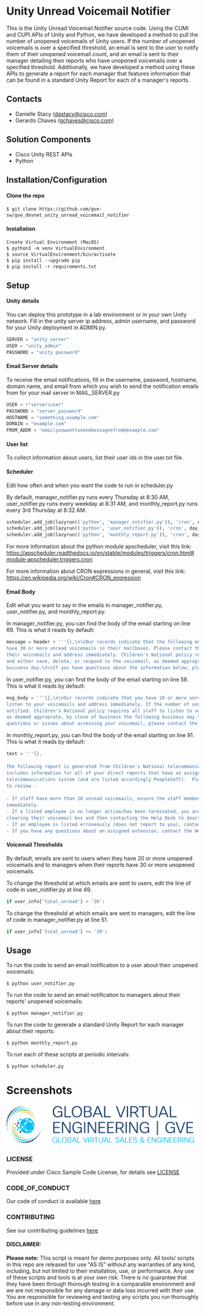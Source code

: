 # Unity Unread Voicemail Notifier
This is the Unity Unread Voicemail Notifier source code. Using the CUMI and CUPI APIs of Unity
and Python, we have developed a method to pull the number of unopened voicemails of Unity users.
If the number of unopened voicemails is over a specified threshold, an email is sent to the
user to notify them of their unopened voicemail count, and an email is sent to their manager detailing
their reports who have unopened voicemails over a specified threshold.
Additionally, we have developed a method using these APIs to generate a report for each manager
that features information that can be found in a standard Unity Report for each of a manager's 
reports.

## Contacts
* Danielle Stacy (dastacy@cisco.com)
* Gerardo Chaves (gchaves@cisco.com)


## Solution Components
* Cisco Unity REST APIs
* Python


## Installation/Configuration

#### Clone the repo
```
$ git clone https://github.com/gve-sw/gve_devnet_unity_unread_voicemail_notifier
```

#### Installation
```
Create Virtual Environment (MacOS)
$ python3 -m venv VirtualEnvironment
$ source VirtualEnvironment/bin/activate
$ pip install --upgrade pip
$ pip install -r requirements.txt
```


## Setup

#### Unity details

You can deploy this prototype in a lab environment or in your own Unity network.
Fill in the unity server ip address, admin username, and password for your Unity
deployment in ADMIN.py.
```python
SERVER = "unity_server"
USER = "unity_admin"
PASSWORD = "unity password"
```

#### Email Server details
To receive the email notifications, fill in the username, password, hostname, domain name, and email from which you 
wish to send the notification emails from for your mail 
server in MAIL_SERVER.py
```python
USER = r"server\user"
PASSWORD = "server_password"
HOSTNAME = "something.example.com"
DOMAIN = "example.com"
FROM_ADDR = "emailyouwanttosendmessagesfrom@example.com"
```

#### User list
To collect information about users, list their user ids in the user.txt file.

#### Scheduler
Edit how often and when you want the code to run in scheduler.py

By default, manager_notifier.py runs every Thursday at 8:30 AM,
user_notifier.py runs every weekday at 8:31 AM, and monthly_report.py 
runs every 3rd Thursday at 8:32 AM.
```python
scheduler.add_job(lazyrun(('python', 'manager_notifier.py')), 'cron', day_of_week='thu', hour=8, minute=30)
scheduler.add_job(lazyrun(('python', 'user_notifier.py')), 'cron', day_of_week='mon-fri', hour=8, minute=31)
scheduler.add_job(lazyrun(('python', 'monthly_report.py')), 'cron', day='3rd thu', hour=8, minute=32)
```

For more information about the python module apscheduler, visit this link:
https://apscheduler.readthedocs.io/en/stable/modules/triggers/cron.html#module-apscheduler.triggers.cron

For more information about CRON expressions in general, visit this link:
https://en.wikipedia.org/wiki/Cron#CRON_expression

#### Email Body
Edit what you want to say in the emails in manager_notifier.py,
user_notifier.py, and monthly_report.py.

In manager_notifier.py, you can find the body of the email 
starting on line 69. This is what it reads by default:
```python
message = header + '''{},\n\nOur records indicate that the following employees
have 30 or more unread voicemails in their mailboxes. Please contact these employees to ensure they listen to
their voicemails and address immediately. Children's National policy requires all staff to listen to voicemails
and either save, delete, or respond to the voicemail, as deemed appropriate, by close of business the following
business day.\n\nIf you have questions about the information below, please contact the Help Desk (476-HELP).\n\n'''.format(manager_dict['first_name'])
```

In user_notifier.py, you can find the body of the email starting 
on line 58. This is what it reads by default:
```python
msg_body = '''{},\n\nOur records indicate that you have 20 or more unread voicemails in your mailbox assigned to extension {}. Please
listen to your voicemails and address immediately. If the number of unread voicemails continues to increase, your manager will be
notified. Children's National policy requires all staff to listen to voicemails and either save, delete, or respond to the voicemail,
as deemed approprate, by close of business the following business day.\n\n If you believe this message was sent in error, and/or have
questions or issues about accessing your voicemail, please contact the Help Desk (476-HELP).'''.format(user_info['first_name'], user_info['extension'])
```

In monthly_report.py, you can find the body of the email 
starting on line 91. This is what it reads by default:
```python
text = '''{},

The following report is generated from Children's National telecommunications system and
includes information for all of your direct reports that have an assigned extension in our
telecommunications system (and are listed accordingly PeopleSoft).  Please take a moment
to review -

- If staff have more than 20 unread voicemails, ensure the staff member addresses
immediately.
- If a listed employee is no longer active/has been terminated, you are responsible for
clearing their voicemail box and then contacting the Help Desk to deactivate the extension.
- If an employee is listed erroneously (does not report to you), contact the Help Desk.
- If you have any questions about an assigned extension, contact the Help Desk.'''.format(manager_info_dict['first_name'])
```

#### Voicemail Thresholds
By default, emails are sent to users when they have 20 or more unopened voicemails and to managers when their 
reports have 30 or more unopened voicemails. 

To change the threshold at which emails are sent to users, edit the line of code in user_notifier.py at line 49.
```python
if user_info['total_unread'] > '20':
```

To change the threshold at which emails are sent to managers, 
edit the line of code in manager_notifier.py at line 51.
```python
if user_info['total_unread'] >= '30':
```


## Usage
To run the code to send an email notification to a user about their unopened
voicemails:
```
$ python user_notifier.py
```

To run the code to send an email notification to managers about their 
reports' unopened voicemails:
```
$ python manager_notifier.py
```

To run the code to generate a standard Unity Report for each manager
about their reports:
```
$ python monthly_report.py
```

To run each of these scripts at periodic intervals:
```
$ python scheduler.py
```


# Screenshots

![/IMAGES/0image.png](/IMAGES/0image.png)

### LICENSE

Provided under Cisco Sample Code License, for details see [LICENSE](LICENSE.md)

### CODE_OF_CONDUCT

Our code of conduct is available [here](CODE_OF_CONDUCT.md)

### CONTRIBUTING

See our contributing guidelines [here](CONTRIBUTING.md)

#### DISCLAIMER:
<b>Please note:</b> This script is meant for demo purposes only. All tools/ scripts in this repo are released for use "AS IS" without any warranties of any kind, including, but not limited to their installation, use, or performance. Any use of these scripts and tools is at your own risk. There is no guarantee that they have been through thorough testing in a comparable environment and we are not responsible for any damage or data loss incurred with their use.
You are responsible for reviewing and testing any scripts you run thoroughly before use in any non-testing environment.
